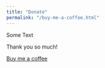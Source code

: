 ```yaml
---
title: "Donate"
permalink: "/buy-me-a-coffee.html"
---
```


Some Text
 

Thank you so much!

<a class="btn btn-danger" href="https://www.wowthemes.net/donate/">Buy me a coffee</a>
